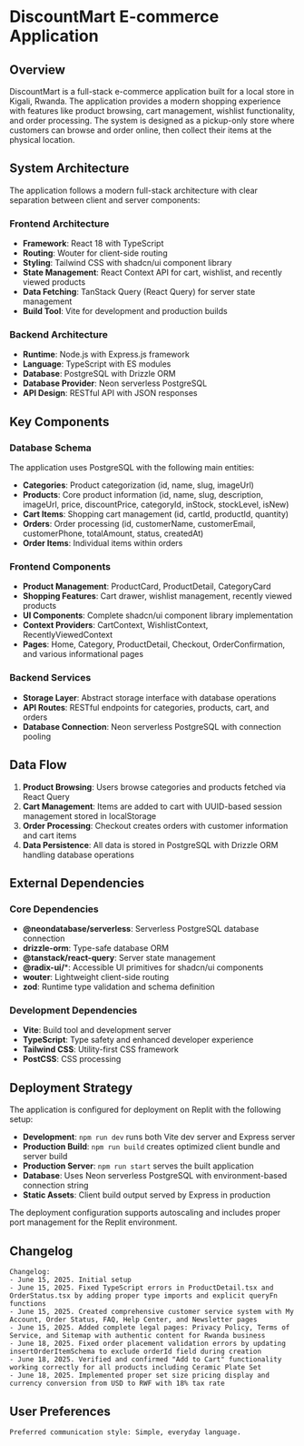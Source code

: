 # DiscountMart E-commerce Application

## Overview

DiscountMart is a full-stack e-commerce application built for a local store in Kigali, Rwanda. The application provides a modern shopping experience with features like product browsing, cart management, wishlist functionality, and order processing. The system is designed as a pickup-only store where customers can browse and order online, then collect their items at the physical location.

## System Architecture

The application follows a modern full-stack architecture with clear separation between client and server components:

### Frontend Architecture
- **Framework**: React 18 with TypeScript
- **Routing**: Wouter for client-side routing
- **Styling**: Tailwind CSS with shadcn/ui component library
- **State Management**: React Context API for cart, wishlist, and recently viewed products
- **Data Fetching**: TanStack Query (React Query) for server state management
- **Build Tool**: Vite for development and production builds

### Backend Architecture
- **Runtime**: Node.js with Express.js framework
- **Language**: TypeScript with ES modules
- **Database**: PostgreSQL with Drizzle ORM
- **Database Provider**: Neon serverless PostgreSQL
- **API Design**: RESTful API with JSON responses

## Key Components

### Database Schema
The application uses PostgreSQL with the following main entities:
- **Categories**: Product categorization (id, name, slug, imageUrl)
- **Products**: Core product information (id, name, slug, description, imageUrl, price, discountPrice, categoryId, inStock, stockLevel, isNew)
- **Cart Items**: Shopping cart management (id, cartId, productId, quantity)
- **Orders**: Order processing (id, customerName, customerEmail, customerPhone, totalAmount, status, createdAt)
- **Order Items**: Individual items within orders

### Frontend Components
- **Product Management**: ProductCard, ProductDetail, CategoryCard
- **Shopping Features**: Cart drawer, wishlist management, recently viewed products
- **UI Components**: Complete shadcn/ui component library implementation
- **Context Providers**: CartContext, WishlistContext, RecentlyViewedContext
- **Pages**: Home, Category, ProductDetail, Checkout, OrderConfirmation, and various informational pages

### Backend Services
- **Storage Layer**: Abstract storage interface with database operations
- **API Routes**: RESTful endpoints for categories, products, cart, and orders
- **Database Connection**: Neon serverless PostgreSQL with connection pooling

## Data Flow

1. **Product Browsing**: Users browse categories and products fetched via React Query
2. **Cart Management**: Items are added to cart with UUID-based session management stored in localStorage
3. **Order Processing**: Checkout creates orders with customer information and cart items
4. **Data Persistence**: All data is stored in PostgreSQL with Drizzle ORM handling database operations

## External Dependencies

### Core Dependencies
- **@neondatabase/serverless**: Serverless PostgreSQL database connection
- **drizzle-orm**: Type-safe database ORM
- **@tanstack/react-query**: Server state management
- **@radix-ui/***: Accessible UI primitives for shadcn/ui components
- **wouter**: Lightweight client-side routing
- **zod**: Runtime type validation and schema definition

### Development Dependencies
- **Vite**: Build tool and development server
- **TypeScript**: Type safety and enhanced developer experience
- **Tailwind CSS**: Utility-first CSS framework
- **PostCSS**: CSS processing

## Deployment Strategy

The application is configured for deployment on Replit with the following setup:
- **Development**: `npm run dev` runs both Vite dev server and Express server
- **Production Build**: `npm run build` creates optimized client bundle and server build
- **Production Server**: `npm run start` serves the built application
- **Database**: Uses Neon serverless PostgreSQL with environment-based connection string
- **Static Assets**: Client build output served by Express in production

The deployment configuration supports autoscaling and includes proper port management for the Replit environment.

## Changelog

```
Changelog:
- June 15, 2025. Initial setup
- June 15, 2025. Fixed TypeScript errors in ProductDetail.tsx and OrderStatus.tsx by adding proper type imports and explicit queryFn functions
- June 15, 2025. Created comprehensive customer service system with My Account, Order Status, FAQ, Help Center, and Newsletter pages
- June 15, 2025. Added complete legal pages: Privacy Policy, Terms of Service, and Sitemap with authentic content for Rwanda business
- June 18, 2025. Fixed order placement validation errors by updating insertOrderItemSchema to exclude orderId field during creation
- June 18, 2025. Verified and confirmed "Add to Cart" functionality working correctly for all products including Ceramic Plate Set
- June 18, 2025. Implemented proper set size pricing display and currency conversion from USD to RWF with 18% tax rate
```

## User Preferences

```
Preferred communication style: Simple, everyday language.
```